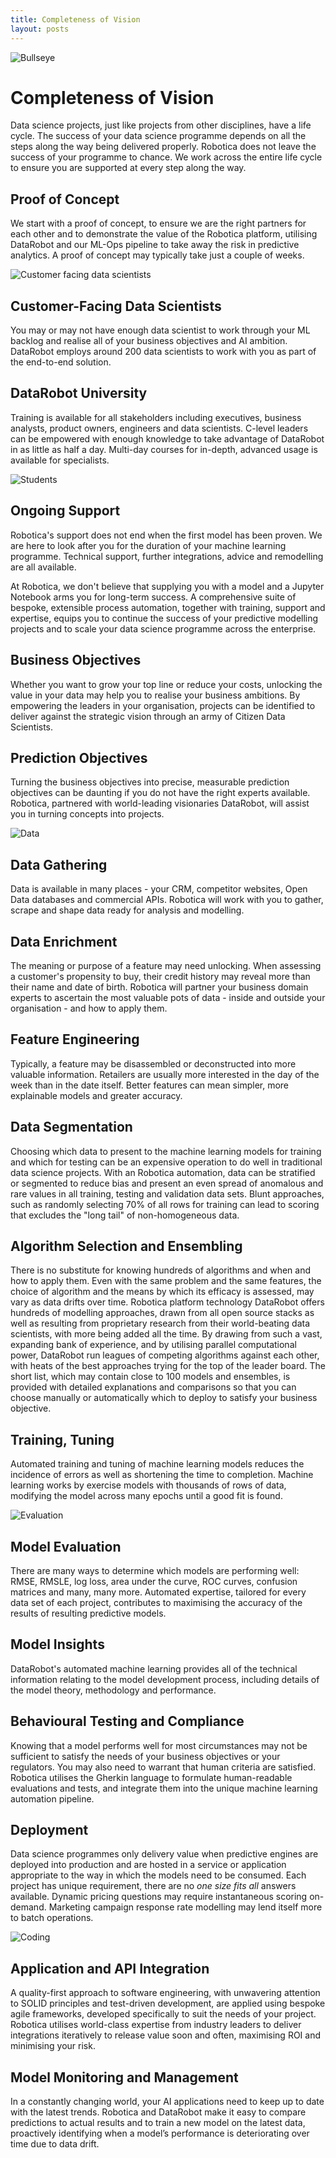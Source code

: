 ```yaml
---
title: Completeness of Vision
layout: posts
---
```


![Bullseye](/img/dart.jpeg) <br />


# Completeness of Vision 
Data science projects, just like projects from other disciplines, have a life cycle. The success of your data science programme depends on all the steps along the way being delivered properly.  Robotica does not leave the success of your programme to chance.  We work across the entire life cycle to ensure you are supported at every step along the way.


## Proof of Concept
We start with a proof of concept, to ensure we are the right partners for each other and to demonstrate the value of the Robotica platform, utilising DataRobot and our ML-Ops pipeline to take away the risk in predictive analytics.  A proof of concept may typically take just a couple of weeks.


![Customer facing data scientists](/img/collaborate.jpeg) <br />


## Customer-Facing Data Scientists
You may or may not have enough data scientist to work through your ML backlog and realise all of your business objectives and AI ambition.  DataRobot employs around 200 data scientists to work with you as part of the end-to-end solution.


## DataRobot University
Training is available for all stakeholders including executives, business analysts, product owners, engineers and data scientists.  C-level leaders can be empowered with enough knowledge to take advantage of DataRobot in as little as half a day.  Multi-day courses for in-depth, advanced usage is available for specialists.


![Students](/img/students.jpeg) <br />


## Ongoing Support
Robotica's support does not end when the first model has been proven.  We are here to look after you for the duration of your machine learning programme.  Technical support, further integrations, advice and remodelling are all available.

At Robotica, we don't believe that supplying you with a model and a Jupyter Notebook arms you for long-term success.  A comprehensive suite of bespoke, extensible process automation, together with training, support and expertise, equips you to continue the success of your predictive modelling projects and to scale your data science programme across the enterprise.


## Business Objectives
Whether you want to grow your top line or reduce your costs, unlocking the value in your data may help you to realise your business ambitions.  By empowering the leaders in your organisation, projects can be identified to deliver against the strategic vision through an army of Citizen Data Scientists.


## Prediction Objectives
Turning the business objectives into precise, measurable prediction objectives can be daunting if you do not have the right experts available.  Robotica, partnered with world-leading visionaries DataRobot, will assist you in turning concepts into projects.


![Data](/img/data-glasses.jpeg) <br />


## Data Gathering
Data is available in many places - your CRM, competitor websites, Open Data databases and commercial APIs.  Robotica will work with you to gather, scrape and shape data ready for analysis and modelling. 


## Data Enrichment
The meaning or purpose of a feature may need unlocking.  When assessing a customer's propensity to buy, their credit history may reveal more than their name and date of birth.  Robotica will partner your business domain experts to ascertain the most valuable pots of data - inside and outside your organisation - and how to apply them.


## Feature Engineering
Typically, a feature may be disassembled or deconstructed into more valuable information.  Retailers are usually more interested in the day of the week than in the date itself.   Better features can mean simpler, more explainable models and greater accuracy.


## Data Segmentation
Choosing which data to present to the machine learning models for training and which for testing can be an expensive operation to do well in traditional data science projects.  With an Robotica automation, data can be stratified or segmented to reduce bias and present an even spread of anomalous and rare values in all training, testing and validation data sets.  Blunt approaches, such as randomly selecting 70% of all rows for training can lead to scoring that excludes the "long tail" of non-homogeneous data.


## Algorithm Selection and Ensembling
There is no substitute for knowing hundreds of algorithms and when and how to apply them.  Even with the same problem and the same features, the choice of algorithm and the means by which its efficacy is assessed, may vary as data drifts over time.  Robotica platform technology DataRobot offers hundreds of modelling approaches, drawn from all open source stacks as well as resulting from proprietary research from their world-beating data scientists, with more being added all the time.  By drawing from such a vast, expanding bank of experience, and by utilising parallel computational power, DataRobot run leagues of competing algorithms against each other, with heats of the best approaches trying for the top of the leader board.  The short list, which may contain close to 100 models and ensembles, is provided with detailed explanations and comparisons so that you can choose manually or automatically which to deploy to satisfy your business objective.


## Training, Tuning
Automated training and tuning of machine learning models reduces the incidence of errors as well as shortening the time to completion.  Machine learning works by exercise models with thousands of rows of data, modifying the model across many epochs until a good fit is found. 


![Evaluation](/img/maths.jpeg) <br />


## Model Evaluation
There are many ways to determine which models are performing well: RMSE, RMSLE, log loss, area under the curve, ROC curves, confusion matrices and many, many more.  Automated expertise, tailored for every data set of each project, contributes to maximising the accuracy of the results of resulting predictive models.


## Model Insights
DataRobot's automated machine learning provides all of the technical information relating to the model development process, including details of the model theory, methodology and performance.


## Behavioural Testing and Compliance
Knowing that a model performs well for most circumstances may not be sufficient to satisfy the needs of your business objectives or your regulators.  You may also need to warrant that human criteria are satisfied.  Robotica utilises the Gherkin language to formulate human-readable evaluations and tests, and integrate them into the unique machine learning automation pipeline.


## Deployment
Data science programmes only delivery value when predictive engines are deployed into production and are hosted in a service or application appropriate to the way in which the models need to be consumed.  Each project has unique requirement, there are no _one size fits all_ answers available.  Dynamic pricing questions may require instantaneous scoring on-demand.   Marketing campaign response rate modelling may lend itself more to batch operations.


![Coding](/img/programming.jpeg) <br />


## Application and API Integration
A quality-first approach to software engineering, with unwavering attention to SOLID principles and test-driven development, are applied using bespoke agile frameworks, developed specifically to suit the needs of your project.  Robotica utilises world-class expertise from industry leaders to deliver integrations iteratively to release value soon and often, maximising ROI and minimising your risk.


## Model Monitoring and Management
In a constantly changing world, your AI applications need to keep up to date with the latest trends. Robotica and DataRobot make it easy to compare predictions to actual results and to train a new model on the latest data, proactively identifying when a model’s performance is deteriorating over time due to data drift.
